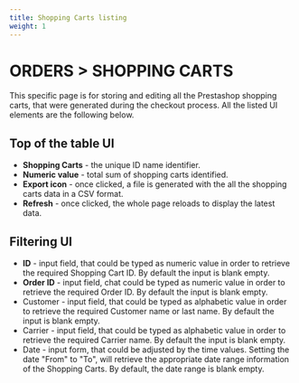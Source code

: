 ```yaml
---
title: Shopping Carts listing
weight: 1
---
```


# ORDERS > SHOPPING CARTS

This specific page is for storing and editing all the Prestashop shopping carts, that were generated during the checkout process. All the listed UI elements are the following below.

## Top of the table UI

- **Shopping Carts** - the unique ID name identifier.
- **Numeric value** - total sum of shopping carts identified.
- **Export icon** - once clicked, a file is generated with the all the shopping carts data in a CSV format.
- **Refresh** - once clicked, the whole page reloads to display the latest data.

## Filtering UI

- **ID** - input field, that could be typed as numeric value in order to retrieve the required Shopping Cart ID. By default the input is blank empty.
- **Order ID** - input field, chat could be typed as numeric value in order to retrieve the required Order ID. By default the input is blank empty.
- Customer - input field, that could be typed as alphabetic value in order to retrieve the required Customer name or last name. By default the input is blank empty.
- Carrier - input field, that could be typed as alphabetic value in order to retrieve the required Carrier name. By default the input is blank empty.
- Date - input form, that could be adjusted by the time values. Setting the date "From" to "To", will retrieve the appropriate date range information of the Shopping Carts. By default, the date range is blank empty.
